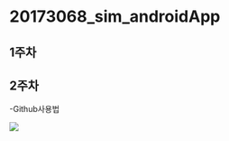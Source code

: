 # 20173068_sim_androidApp

## 1주차

## 2주차
  -Github사용법
  
<img width="" height="" src="./png/<20173068_심주혜_2주차과제>.jpg"></img>
